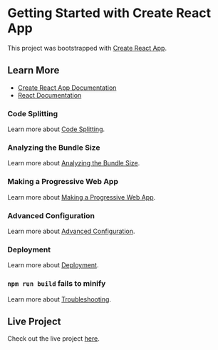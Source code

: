 # Getting Started with Create React App

This project was bootstrapped with [Create React App](https://github.com/facebook/create-react-app).



## Learn More

- [Create React App Documentation](https://facebook.github.io/create-react-app/docs/getting-started)
- [React Documentation](https://reactjs.org/)

### Code Splitting

Learn more about [Code Splitting](https://facebook.github.io/create-react-app/docs/code-splitting).

### Analyzing the Bundle Size

Learn more about [Analyzing the Bundle Size](https://facebook.github.io/create-react-app/docs/analyzing-the-bundle-size).

### Making a Progressive Web App

Learn more about [Making a Progressive Web App](https://facebook.github.io/create-react-app/docs/making-a-progressive-web-app).

### Advanced Configuration

Learn more about [Advanced Configuration](https://facebook.github.io/create-react-app/docs/advanced-configuration).

### Deployment

Learn more about [Deployment](https://facebook.github.io/create-react-app/docs/deployment).

### `npm run build` fails to minify

Learn more about [Troubleshooting](https://facebook.github.io/create-react-app/docs/troubleshooting#npm-run-build-fails-to-minify).

## Live Project

Check out the live project [here](https://portfolio-react-app-olv9.vercel.app/).
